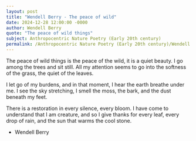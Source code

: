 ```yaml
---
layout: post
title: "Wendell Berry - The peace of wild"
date: 2024-12-28 12:00:00 -0000
author: Wendell Berry
quote: "The peace of wild things"
subject: Anthropocentric Nature Poetry (Early 20th century)
permalink: /Anthropocentric Nature Poetry (Early 20th century)/Wendell Berry/Wendell Berry - The peace of wild
---
```


The peace of wild things
   is the peace of the wild,
   it is a quiet beauty.
I go among the trees and sit still.
   All my attention seems to go
   into the softness of the grass,
   the quiet of the leaves.

   I let go of my burdens,
   and in that moment,
   I hear the earth breathe under me.
   I see the sky stretching,
   I smell the moss, the bark,
   and the dust beneath my feet.

   There is a restoration
   in every silence, every bloom.
   I have come to understand
   that I am creature, and so
   I give thanks for every leaf,
   every drop of rain, and the sun
   that warms the cool stone.

- Wendell Berry

